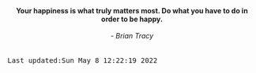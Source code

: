 
<div align="center"><b><span>Your happiness is what truly matters most. Do what you have to do in order to be happy.</span></b><br><br><i> - Brian Tracy</i></div>
<br><br><kbd>Last updated:Sun May  8 12:22:19 2022</kbd>